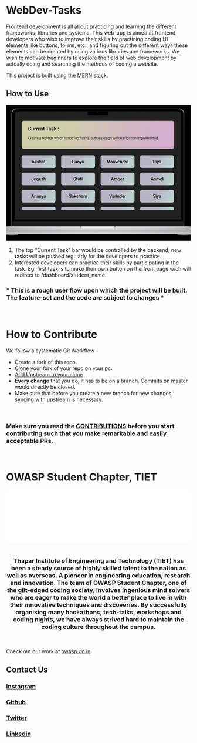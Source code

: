 # WebDev-Tasks

Frontend development is all about practicing and learning the different frameworks, libraries and systems. This web-app is aimed at frontend developers who wish to improve their skills by practicing coding UI elements like buttons, forms, etc., and figuring out the different ways these elements can be created by using various libraries and frameworks.  We wish to motivate beginners to explore the field of web development by actually doing and searching the methods of coding a website.

This project is built using the MERN stack.<br>

## How to Use <br>

<div width="200px"> 

![basicUI](./assets/basicUI.jpeg)<br>
</div>

1. The top “Current Task” bar would be controlled by the backend, new tasks will be pushed regularly for the developers to practice.
2. Interested developers can practice their skills by participating in the task. Eg: first task is to make their own button on the front page wich will redirect to /dashboard/student_name.

<h3>* This is a rough user flow upon which the project will be built. The feature-set and the code are subject to changes *</h3><br>

# How to Contribute

We follow a systematic Git Workflow -

- Create a fork of this repo.
- Clone your fork of your repo on your pc.
- [Add Upstream to your clone](https://help.github.com/en/github/collaborating-with-issues-and-pull-requests/configuring-a-remote-for-a-fork)
- **Every change** that you do, it has to be on a branch. Commits on master would directly be closed.
- Make sure that before you create a new branch for new changes, [syncing with upstream](https://help.github.com/en/github/collaborating-with-issues-and-pull-requests/syncing-a-fork) is necessary.
<br>

<h3 color="grey"> 

Make sure you read the [CONTRIBUTIONS](./CONTRIBUTIONS.md) before you start contributing such that you make remarkable and easily acceptable PRs.</h3>
<br>

# OWASP Student Chapter, TIET

![logo-owasp.png](assets/logo-owasp.png) <br><br>

<h3 align="center">Thapar Institute of Engineering and Technology (TIET) has been a steady source of highly skilled talent to the nation as well as overseas. A pioneer in engineering education, research and innovation. The team of OWASP Student Chapter, one of the gilt-edged coding society, involves ingenious mind solvers who are eager to make the world a better place to live in with their innovative techniques and discoveries. By successfully organising many hackathons, tech-talks, workshops and coding nights, we have always strived hard to maintain the coding culture throughout the campus.</h3><br>

<p align="center">

Check out our work at [owasp.co.in](http://owasp.co.in) </p>

## Contact Us
<p style="text-align: center;">

<h3>

[Instagram](https://www.instagram.com/owasp_tiet/)
</h3>

<h3>

[Github](https://github.com/OWASP-STUDENT-CHAPTER)
</h3>

<h3>

[Twitter](https://twitter.com/Owasp_tiet)
</h3>

<h3>

[Linkedin](https://www.linkedin.com/company/owasp-tiet/)
</h3>
</p>

